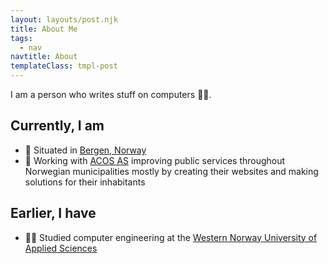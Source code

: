 ```yaml
---
layout: layouts/post.njk
title: About Me
tags:
  - nav
navtitle: About
templateClass: tmpl-post
---
```


I am a person who writes stuff on computers 👩‍💻.

## Currently, I am

- 🏡 Situated in [Bergen, Norway](https://www.google.com/maps/place/Bergen/@60.3652306,5.1490003,10z/data=!3m1!4b1!4m5!3m4!1s0x46390d4966767d77:0x9e42a03eb4de0a08!8m2!3d60.3912628!4d5.3220544)
- 🏦 Working with [ACOS AS](https://www.acos.no) improving public services throughout Norwegian municipalities mostly by creating their websites and making solutions for their inhabitants

## Earlier, I have

- 👩‍🎓 Studied computer engineering at the [Western Norway University of Applied Sciences](https://www.hvl.no/en/)
